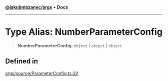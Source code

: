 [**@jakubmazanec/args**](../README.md) • **Docs**

---

# Type Alias: NumberParameterConfig

> **NumberParameterConfig**: `object` \| `object` \| `object`

## Defined in

[args/source/ParameterConfig.ts:32](https://github.com/jakubmazanec/tools/blob/3137813ef46c72d3c081751f960a2aa2c61ad567/packages/args/source/ParameterConfig.ts#L32)
